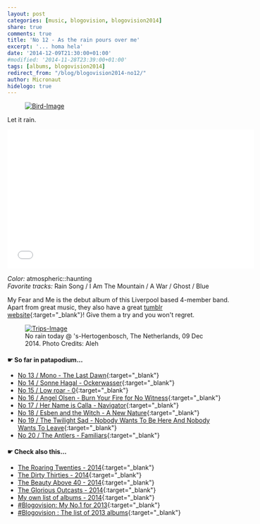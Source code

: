 ```yaml
---
layout: post
categories: [music, blogovision, blogovision2014]
share: true
comments: true
title: 'No 12 - As the rain pours over me'
excerpt: '... homa hela'
date: '2014-12-09T21:30:00+01:00'
#modified: '2014-11-28T23:39:00+01:00'
tags: [albums, blogovision2014]
redirect_from: "/blog/blogovision2014-no12/"
author: Micronaut
hidelogo: true
---
```

<figure>
	<a href="{{ site.external_data_url }}/images/posts/blogovision/Bird.jpg"><img src="{{ site.external_data_url }}/images/posts/blogovision/Bird.jpg" alt="Bird-Image" class="center"/></a>
</figure>

Let it rain.

<iframe width="560" height="315" src="//www.youtube.com/embed/TJC7q_4MCtE" frameborder="0" allowfullscreen>&nbsp;</iframe>

*Color:* atmospheric::haunting<br/>
*Favorite tracks:*  Rain Song / I Am The Mountain / A War / Ghost / Blue

My Fear and Me is the debut album of this Liverpool based 4-member band. Apart from great music, they also have a great [tumblr website](http://birdofficial.tumblr.com){:target="_blank"}! Give them a try and you won't regret.

<figure>
	<a href="{{ site.external_data_url }}/images/posts/trips/Fog_P1010734.jpg"><img src="{{ site.external_data_url }}/images/posts/trips/Fog_P1010734.jpg" alt="Trips-Image" class="center"/></a>
    <figcaption>No rain today @ 's-Hertogenbosch, The Netherlands, 09 Dec 2014. Photo Credits: Aleh</figcaption>
</figure>

#### &#x261B; So far in patapodium...
* [No 13 / Mono - The Last Dawn](/music/blogovision/blogovision2014/blogovision2014-no13){:target="_blank"}
* [No 14 / Sonne Hagal - Ockerwasser](/music/blogovision/blogovision2014/blogovision2014-no14){:target="_blank"}
* [No 15 / Low roar - 0](/music/blogovision/blogovision2014/blogovision2014-no15){:target="_blank"}
* [No 16 / Angel Olsen - Burn Your Fire for No Witness](/music/blogovision/blogovision2014/blogovision2014-no16){:target="_blank"}
* [No 17 / Her Name is Calla - Navigator](/music/blogovision/blogovision2014/blogovision2014-no17){:target="_blank"}
* [No 18 / Esben and the Witch - A New Nature](/music/blogovision/blogovision2014/blogovision2014-no18){:target="_blank"}
* [No 19 / The Twilight Sad - Nobody Wants To Be Here And Nobody Wants To Leave](/music/blogovision/blogovision2014/blogovision2014-no19){:target="_blank"}
* [No 20 / The Antlers - Familiars](/music/blogovision/blogovision2014/blogovision2014-no20){:target="_blank"}

#### &#x261B; Check also this…
* [The Roaring Twenties - 2014](/music/blogovision/blogovision2014/blogovision2014-the-roaring-twenties){:target="_blank"}
* [The Dirty Thirties - 2014](/music/blogovision/blogovision2014/blogovision2014-the-dirty-thirties){:target="_blank"}
* [The Beauty Above 40 - 2014](/music/blogovision/blogovision2014/blogovision2014-the-beauty-above-40){:target="_blank"}
* [The Glorious Outcasts - 2014](/music/blogovision/blogovision2014/blogovision2014-the-glorious-outcasts-2014){:target="_blank"}
* [My own list of albums - 2014](/music/blogovision/blogovision2014/complete-list-2014){:target="_blank"}
* [#Blogovision: My No.1 for 2013](/music/blogovision/blogovision2013/blogovision2013-no01){:target="_blank"}
* [#Blogovision : The list of 2013 albums](/music/blogovision/blogovision2013/blogovision-my-own-list-of-2013-nominees-albums){:target="_blank"}